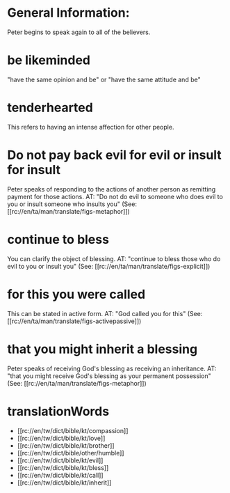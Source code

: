 # General Information:

Peter begins to speak again to all of the believers.

# be likeminded

"have the same opinion and be" or "have the same attitude and be"

# tenderhearted

This refers to having an intense affection for other people.

# Do not pay back evil for evil or insult for insult

Peter speaks of responding to the actions of another person as remitting payment for those actions. AT: "Do not do evil to someone who does evil to you or insult someone who insults you" (See: [[rc://en/ta/man/translate/figs-metaphor]])

# continue to bless

You can clarify the object of blessing. AT: "continue to bless those who do evil to you or insult you" (See: [[rc://en/ta/man/translate/figs-explicit]])

# for this you were called

This can be stated in active form. AT: "God called you for this" (See: [[rc://en/ta/man/translate/figs-activepassive]])

# that you might inherit a blessing

Peter speaks of receiving God's blessing as receiving an inheritance. AT: "that you might receive God's blessing as your permanent possession" (See: [[rc://en/ta/man/translate/figs-metaphor]])

# translationWords

* [[rc://en/tw/dict/bible/kt/compassion]]
* [[rc://en/tw/dict/bible/kt/love]]
* [[rc://en/tw/dict/bible/kt/brother]]
* [[rc://en/tw/dict/bible/other/humble]]
* [[rc://en/tw/dict/bible/kt/evil]]
* [[rc://en/tw/dict/bible/kt/bless]]
* [[rc://en/tw/dict/bible/kt/call]]
* [[rc://en/tw/dict/bible/kt/inherit]]